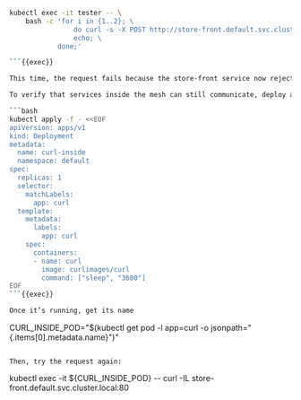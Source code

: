 ```bash
kubectl exec -it tester -- \
    bash -c 'for i in {1..2}; \
                do curl -s -X POST http://store-front.default.svc.cluster.local; \
                echo; \
            done;'

```{{exec}}

This time, the request fails because the store-front service now rejects plaintext connections.

To verify that services inside the mesh can still communicate, deploy a test pod inside the namespace:

```bash
kubectl apply -f - <<EOF
apiVersion: apps/v1
kind: Deployment
metadata:
  name: curl-inside
  namespace: default
spec:
  replicas: 1
  selector:
    matchLabels:
      app: curl
  template:
    metadata:
      labels:
        app: curl
    spec:
      containers:
      - name: curl
        image: curlimages/curl
        command: ["sleep", "3600"]
EOF
```{{exec}}

Once it’s running, get its name

``` 
CURL_INSIDE_POD="$(kubectl get pod -l app=curl -o jsonpath="{.items[0].metadata.name}")"
```{{exec}}

Then, try the request again:

```
kubectl exec -it ${CURL_INSIDE_POD} -- curl -IL store-front.default.svc.cluster.local:80

```{{exec}}